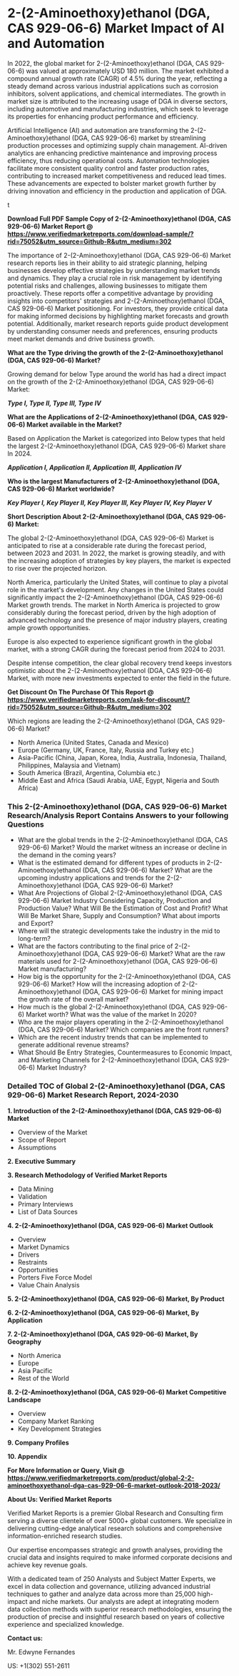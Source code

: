 <meta name="title" content="Global 2-(2-Aminoethoxy)ethanol (DGA, CAS 929-06-6) Market Impact of AI and Automation"><meta name="description" content="In 2022, the global market for 2-(2-Aminoethoxy)ethanol (DGA, CAS 929-06-6) was valued at approximately USD 180 million. The market exhibited a compound annual growth "><meta name="title" content="2-(2-Aminoethoxy)ethanol (DGA, CAS 929-06-6) Market Size, Share, Scope, Trends, Growth, Opportunities, Analysis, Forecast"><h1>2-(2-Aminoethoxy)ethanol (DGA, CAS 929-06-6) Market Impact of AI and Automation</h1><p>In 2022, the global market for 2-(2-Aminoethoxy)ethanol (DGA, CAS 929-06-6) was valued at approximately USD 180 million. The market exhibited a compound annual growth rate (CAGR) of 4.5% during the year, reflecting a steady demand across various industrial applications such as corrosion inhibitors, solvent applications, and chemical intermediates. The growth in market size is attributed to the increasing usage of DGA in diverse sectors, including automotive and manufacturing industries, which seek to leverage its properties for enhancing product performance and efficiency.</p><p>Artificial Intelligence (AI) and automation are transforming the 2-(2-Aminoethoxy)ethanol (DGA, CAS 929-06-6) market by streamlining production processes and optimizing supply chain management. AI-driven analytics are enhancing predictive maintenance and improving process efficiency, thus reducing operational costs. Automation technologies facilitate more consistent quality control and faster production rates, contributing to increased market competitiveness and reduced lead times. These advancements are expected to bolster market growth further by driving innovation and efficiency in the production and application of DGA.</p>t</p><p id="" class=""><strong>Download Full PDF Sample Copy of 2-(2-Aminoethoxy)ethanol (DGA, CAS 929-06-6) Market Report @ <a href="https://www.verifiedmarketreports.com/download-sample/?rid=75052&utm_source=Github-R&utm_medium=302" target="_blank">https://www.verifiedmarketreports.com/download-sample/?rid=75052&utm_source=Github-R&utm_medium=302</a></strong></p><p>The importance of&nbsp;2-(2-Aminoethoxy)ethanol (DGA, CAS 929-06-6) Market research reports lies in their ability to aid strategic planning, helping businesses develop effective strategies by understanding market trends and dynamics. They play a crucial role in risk management by identifying potential risks and challenges, allowing businesses to mitigate them proactively. These reports offer a competitive advantage by providing insights into competitors' strategies and 2-(2-Aminoethoxy)ethanol (DGA, CAS 929-06-6) Market positioning. For investors, they provide critical data for making informed decisions by highlighting market forecasts and growth potential. Additionally, market research reports guide product development by understanding consumer needs and preferences, ensuring products meet market demands and drive business growth.</p><p><strong>What are the&nbsp;Type driving the growth of the 2-(2-Aminoethoxy)ethanol (DGA, CAS 929-06-6) Market?</strong></p><p id="" class="">Growing demand for below Type around the world has had a direct impact on the growth of the 2-(2-Aminoethoxy)ethanol (DGA, CAS 929-06-6) Market:</p><em><strong>Type I, Type II, Type III, Type IV</strong></em></p><strong>What are the&nbsp;Applications&nbsp;of 2-(2-Aminoethoxy)ethanol (DGA, CAS 929-06-6) Market available in the Market?</strong></p><p id="" class="">Based on Application the Market is categorized into Below types that held the largest 2-(2-Aminoethoxy)ethanol (DGA, CAS 929-06-6) Market share In 2024.</p><em><strong>Application I, Application II, Application III, Application IV</strong></em></p><strong>Who is the largest Manufacturers of 2-(2-Aminoethoxy)ethanol (DGA, CAS 929-06-6) Market worldwide?</strong></p><p><em><strong>Key Player I, Key Player II, Key Player III, Key Player IV, Key Player V</strong></em></p><p id="" class=""><strong>Short Description About 2-(2-Aminoethoxy)ethanol (DGA, CAS 929-06-6) Market:</strong></p><p>The global 2-(2-Aminoethoxy)ethanol (DGA, CAS 929-06-6) Market is anticipated to rise at a considerable rate during the forecast period, between 2023 and 2031. In 2022, the market is growing steadily, and with the increasing adoption of strategies by key players, the market is expected to rise over the projected horizon.</p><p>North America, particularly the United States, will continue to play a pivotal role in the market's development. Any changes in the United States could significantly impact the 2-(2-Aminoethoxy)ethanol (DGA, CAS 929-06-6) Market growth trends. The market in North America is projected to grow considerably during the forecast period, driven by the high adoption of advanced technology and the presence of major industry players, creating ample growth opportunities.</p><p>Europe is also expected to experience significant growth in the global market, with a strong CAGR during the forecast period from 2024 to 2031.</p><p>Despite intense competition, the clear global recovery trend keeps investors optimistic about the 2-(2-Aminoethoxy)ethanol (DGA, CAS 929-06-6) Market, with more new investments expected to enter the field in the future.</p><p id="" class=""><strong>Get Discount On The Purchase Of This Report @ <a href="https://www.verifiedmarketreports.com/ask-for-discount/?rid=75052&utm_source=Github-R&utm_medium=302" target="_blank">https://www.verifiedmarketreports.com/ask-for-discount/?rid=75052&utm_source=Github-R&utm_medium=302</a></strong></p>Which regions are leading the 2-(2-Aminoethoxy)ethanol (DGA, CAS 929-06-6) Market?</p><ul><li>North America (United States, Canada and Mexico)</li><li>Europe (Germany, UK, France, Italy, Russia and Turkey etc.)</li><li>Asia-Pacific (China, Japan, Korea, India, Australia, Indonesia, Thailand, Philippines, Malaysia and Vietnam)</li><li>South America (Brazil, Argentina, Columbia etc.)</li><li>Middle East and Africa (Saudi Arabia, UAE, Egypt, Nigeria and South Africa)</li></ul><h3 id="" class="">This 2-(2-Aminoethoxy)ethanol (DGA, CAS 929-06-6) Market Research/Analysis Report Contains Answers to your following Questions</h3><ul><li>What are the global trends in the 2-(2-Aminoethoxy)ethanol (DGA, CAS 929-06-6) Market? Would the market witness an increase or decline in the demand in the coming years?</li><li>What is the estimated demand for different types of products in 2-(2-Aminoethoxy)ethanol (DGA, CAS 929-06-6) Market? What are the upcoming industry applications and trends for the 2-(2-Aminoethoxy)ethanol (DGA, CAS 929-06-6) Market?</li><li>What Are Projections of Global 2-(2-Aminoethoxy)ethanol (DGA, CAS 929-06-6) Market Industry Considering Capacity, Production and Production Value? What Will Be the Estimation of Cost and Profit? What Will Be Market Share, Supply and Consumption? What about imports and Export?</li><li>Where will the strategic developments take the industry in the mid to long-term?</li><li>What are the factors contributing to the final price of 2-(2-Aminoethoxy)ethanol (DGA, CAS 929-06-6) Market? What are the raw materials used for 2-(2-Aminoethoxy)ethanol (DGA, CAS 929-06-6) Market manufacturing?</li><li>How big is the opportunity for the 2-(2-Aminoethoxy)ethanol (DGA, CAS 929-06-6) Market? How will the increasing adoption of 2-(2-Aminoethoxy)ethanol (DGA, CAS 929-06-6) Market for mining impact the growth rate of the overall market?</li><li>How much is the global 2-(2-Aminoethoxy)ethanol (DGA, CAS 929-06-6) Market worth? What was the value of the market In 2020?</li><li>Who are the major players operating in the 2-(2-Aminoethoxy)ethanol (DGA, CAS 929-06-6) Market? Which companies are the front runners?</li><li>Which are the recent industry trends that can be implemented to generate additional revenue streams?</li><li>What Should Be Entry Strategies, Countermeasures to Economic Impact, and Marketing Channels for 2-(2-Aminoethoxy)ethanol (DGA, CAS 929-06-6) Market Industry?</li></ul><h3 id="" class="">Detailed TOC of Global 2-(2-Aminoethoxy)ethanol (DGA, CAS 929-06-6) Market Research Report, 2024-2030</h3><p id="" class=""><strong>1. Introduction of the 2-(2-Aminoethoxy)ethanol (DGA, CAS 929-06-6) Market</strong></p><ul><li>Overview of the Market</li><li>Scope of Report</li><li>Assumptions</li></ul><p id="" class=""><strong>2. Executive Summary</strong></p><p id="" class=""><strong>3. Research Methodology of Verified Market Reports</strong></p><ul><li>Data Mining</li><li>Validation</li><li>Primary Interviews</li><li>List of Data Sources</li></ul><p id="" class=""><strong>4. 2-(2-Aminoethoxy)ethanol (DGA, CAS 929-06-6) Market Outlook</strong></p><ul><li>Overview</li><li>Market Dynamics</li><li>Drivers</li><li>Restraints</li><li>Opportunities</li><li>Porters Five Force Model</li><li>Value Chain Analysis</li></ul><p id="" class=""><strong>5. 2-(2-Aminoethoxy)ethanol (DGA, CAS 929-06-6) Market, By Product</strong></p><p id="" class=""><strong>6. 2-(2-Aminoethoxy)ethanol (DGA, CAS 929-06-6) Market, By Application</strong></p><p id="" class=""><strong>7. 2-(2-Aminoethoxy)ethanol (DGA, CAS 929-06-6) Market, By Geography</strong></p><ul><li>North America</li><li>Europe</li><li>Asia Pacific</li><li>Rest of the World</li></ul><p id="" class=""><strong>8. 2-(2-Aminoethoxy)ethanol (DGA, CAS 929-06-6) Market Competitive Landscape</strong></p><ul><li>Overview</li><li>Company Market Ranking</li><li>Key Development Strategies</li></ul><p id="" class=""><strong>9. Company Profiles</strong></p><p id="" class=""><strong>10. Appendix</strong></p><p id="" class=""><strong>For More Information or Query, Visit @ <a href="https://www.verifiedmarketreports.com/product/global-2-2-aminoethoxyethanol-dga-cas-929-06-6-market-outlook-2018-2023/" target="_blank">https://www.verifiedmarketreports.com/product/global-2-2-aminoethoxyethanol-dga-cas-929-06-6-market-outlook-2018-2023/</a></strong></p><p id="" class=""><strong>About Us: Verified Market Reports</strong></p><p id="" class="">Verified Market Reports is a premier Global Research and Consulting firm serving a diverse clientele of over 5000+ global customers. We specialize in delivering cutting-edge analytical research solutions and comprehensive information-enriched research studies.</p><p id="" class="">Our expertise encompasses strategic and growth analyses, providing the crucial data and insights required to make informed corporate decisions and achieve key revenue goals.</p><p id="" class="">With a dedicated team of 250 Analysts and Subject Matter Experts, we excel in data collection and governance, utilizing advanced industrial techniques to gather and analyze data across more than 25,000 high-impact and niche markets. Our analysts are adept at integrating modern data collection methods with superior research methodologies, ensuring the production of precise and insightful research based on years of collective experience and specialized knowledge.</p><p id="" class=""><strong>Contact us:</strong></p><p id="" class="">Mr. Edwyne Fernandes</p><p id="" class="">US: +1(302) 551-2611</p>